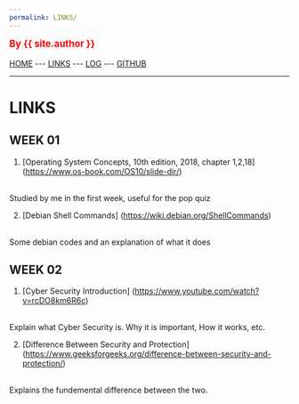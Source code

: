 ```yaml
---
permalink: LINKS/
---
```

<span style="color:red; font-weight:bold; font-size:larger;">By {{ site.author }}</span>
<br><br>
[HOME](https://kevinh24.github.io/os222/) ---
[LINKS](https://kevinh24.github.io/os222/LINKS/) ---
[LOG](https://kevinh24.github.io/os222/TXT/mylog.txt) ---
[GITHUB](https://github.com/kevinh24/os222)
<br>
<hr>

# LINKS

## WEEK 01
1. [Operating System Concepts, 10th edition, 2018, chapter 1,2,18] (https://www.os-book.com/OS10/slide-dir/)
<br>
Studied by me in the first week, useful for the pop quiz

2. [Debian Shell Commands] (https://wiki.debian.org/ShellCommands)
<br>
Some debian codes and an explanation of what it does

## WEEK 02
1. [Cyber Security Introduction] (https://www.youtube.com/watch?v=rcDO8km6R6c)
<br>
Explain what Cyber Security is. Why it is important, How it works, etc.

2. [Difference Between Security and Protection] (https://www.geeksforgeeks.org/difference-between-security-and-protection/)
<br>
Explains the fundemental difference between the two.
